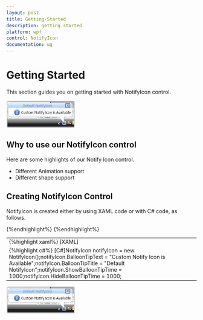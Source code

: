 ```yaml
---
layout: post
title: Getting-Started
description: getting started
platform: wpf
control: NotifyIcon
documentation: ug
---
```


# Getting Started

This section guides you on getting started with NotifyIcon control. 

![](Getting-Started_images/Getting-Started_img1.jpeg)



## Why to use our NotifyIcon control

Here are some highlights of our Notify Icon control.

* Different Animation support
* Different shape support
## Creating NotifyIcon Control


NotifyIcon is created either by using XAML code or with C# code, as follows.

<table>
<tr>
<td>
{%highlight xaml%}
[XAML]<syncfusion:NotifyIcon Name="notifyIcon" BalloonTipText="Custom Notify Icon is Available" BalloonTipTitle="Default NotifyIcon" ShowBalloonTipTime="1000" HideBalloonTipTime="1000"/></td></tr>
{%endhighlight%}
<tr>
<td>
{%highlight c#%}
[C#]NotifyIcon notifyIcon = new NotifyIcon();notifyIcon.BalloonTipText = "Custom Notify Icon is Available";notifyIcon.BalloonTipTitle = "Default NotifyIcon";notifyIcon.ShowBalloonTipTime = 1000;notifyIcon.HideBalloonTipTime = 1000;</td></tr>
{%endhighlight%}
</table>


![](Getting-Started_images/Getting-Started_img2.jpeg)


